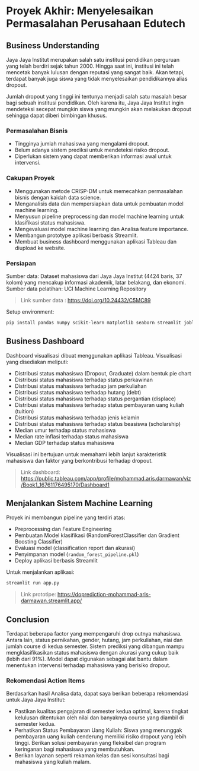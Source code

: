 
# Proyek Akhir: Menyelesaikan Permasalahan Perusahaan Edutech

## Business Understanding

Jaya Jaya Institut merupakan salah satu institusi pendidikan perguruan yang telah berdiri sejak tahun 2000. Hingga saat ini, institusi ini telah mencetak banyak lulusan dengan reputasi yang sangat baik. Akan tetapi, terdapat banyak juga siswa yang tidak menyelesaikan pendidikannya alias dropout.

Jumlah dropout yang tinggi ini tentunya menjadi salah satu masalah besar bagi sebuah institusi pendidikan. Oleh karena itu, Jaya Jaya Institut ingin mendeteksi secepat mungkin siswa yang mungkin akan melakukan dropout sehingga dapat diberi bimbingan khusus.

### Permasalahan Bisnis

- Tingginya jumlah mahasiswa yang mengalami dropout.
- Belum adanya sistem prediksi untuk mendeteksi risiko dropout.
- Diperlukan sistem yang dapat memberikan informasi awal untuk intervensi.

### Cakupan Proyek

- Menggunakan metode CRISP-DM untuk memecahkan permasalahan bisnis dengan kaidah data science.
- Menganalisis data dan mempersiapkan data untuk pembuatan model machine learning.
- Menyusun pipeline preprocessing dan model machine learning untuk klasifikasi status mahasiswa.
- Mengevaluasi model machine learning dan Analisa feature importance.
- Membangun prototype aplikasi berbasis Streamlit.
- Membuat business dashboard menggunakan aplikasi Tableau dan diupload ke website.

### Persiapan

Sumber data: Dataset mahasiswa dari Jaya Jaya Institut (4424 baris, 37 kolom) yang mencakup informasi akademik, latar belakang, dan ekonomi.
Sumber data pelatihan: UCI Machine Learning Repository
> Link sumber data : https://doi.org/10.24432/C5MC89

Setup environment:
```bash
pip install pandas numpy scikit-learn matplotlib seaborn streamlit joblib
```

## Business Dashboard

Dashboard visualisasi dibuat menggunakan aplikasi Tableau. Visualisasi yang disediakan meliputi:

- Distribusi status mahasiswa (Dropout, Graduate) dalam bentuk pie chart
- Distribusi status mahasiswa terhadap status perkawinan
- Distribusi status mahasiswa terhadap jam perkuliahan
- Distribusi status mahasiswa terhadap hutang (debt)
- Distribusi status mahasiswa terhadap status pergantian (displace)
- Distribusi status mahasiswa terhadap status pembayaran uang kuliah (tuition)
- Distribusi status mahasiswa terhadap jenis kelamin
- Distribusi status mahasiswa terhadap status beasiswa (scholarship)
- Median umur terhadap status mahasiswa
- Median rate inflasi terhadap status mahasiswa
- Median GDP terhadap status mahasiswa

Visualisasi ini bertujuan untuk memahami lebih lanjut karakteristik mahasiswa dan faktor yang berkontribusi terhadap dropout.
> Link dashboard: https://public.tableau.com/app/profile/mohammad.aris.darmawan/viz/Book1_16761176495170/Dashboard1

## Menjalankan Sistem Machine Learning

Proyek ini membangun pipeline yang terdiri atas:

- Preprocessing dan Feature Engineering
- Pembuatan Model klasifikasi (RandomForestClassifier dan Gradient Boosting Classifier)
- Evaluasi model (classification report dan akurasi)
- Penyimpanan model (`random_forest_pipeline.pkl`)
- Deploy aplikasi berbasis Streamlit

Untuk menjalankan aplikasi:
```bash
streamlit run app.py
```

> Link prototipe: https://doprediction-mohammad-aris-darmawan.streamlit.app/

## Conclusion

Terdapat beberapa factor yang mempengaruhi drop outnya mahasiswa. Antara lain, status pernikahan, gender, hutang, jam perkuliahan, niai dan jumlah course di kedua semester. Sistem prediksi yang dibangun mampu mengklasifikasikan status mahasiswa dengan akurasi yang cukup baik (lebih dari 91%). Model dapat digunakan sebagai alat bantu dalam menentukan intervensi terhadap mahasiswa yang berisiko dropout.

### Rekomendasi Action Items

Berdasarkan hasil Analisa data, dapat saya berikan beberapa rekomendasi untuk Jaya Jaya Institut:
- Pastikan kualitas pengajaran di semester kedua optimal, karena tingkat kelulusan ditentukan oleh nilai dan banyaknya course yang diambil di semester kedua.
- Perhatikan Status Pembayaran Uang Kuliah: Siswa yang menunggak pembayaran uang kuliah cenderung memiliki risiko dropout yang lebih tinggi. Berikan solusi pembayaran yang fleksibel dan program keringanan bagi mahasiswa yang membutuhkan.
- Berikan layanan seperti rekaman kelas dan sesi konsultasi bagi mahasiswa yang kuliah malam.


